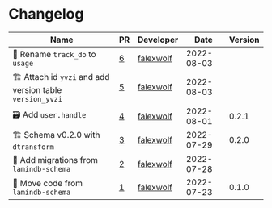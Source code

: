 # Changelog

<!-- prettier-ignore -->
Name | PR | Developer | Date | Version
--- | --- | --- | --- | ---
🚚 Rename `track_do` to `usage` | [6](https://github.com/laminlabs/lndb-schema-core/pull/6) | [falexwolf](https://github.com/falexwolf) | 2022-08-03 |
🏗️ Attach id `yvzi` and add version table `version_yvzi` | [5](https://github.com/laminlabs/lndb-schema-core/pull/5) | [falexwolf](https://github.com/falexwolf) | 2022-08-03 |
🗃️ Add `user.handle` | [4](https://github.com/laminlabs/lndb-schema-core/pull/4) | [falexwolf](https://github.com/falexwolf) | 2022-08-01 | 0.2.1
🏗️ Schema v0.2.0 with `dtransform` | [3](https://github.com/laminlabs/lndb-schema-core/pull/3) | [falexwolf](https://github.com/falexwolf) | 2022-07-29 | 0.2.0
🚚 Add migrations from `lamindb-schema` | [2](https://github.com/laminlabs/lndb-schema-core/pull/2) | [falexwolf](https://github.com/falexwolf) | 2022-07-28 |
🚚 Move code from `lamindb-schema` | [1](https://github.com/laminlabs/lndb-schema-core/pull/1) | [falexwolf](https://github.com/falexwolf) | 2022-07-23 | 0.1.0
